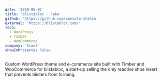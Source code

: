 ```yaml
---
date: '2018-05-01'
title: 'blistabloc - Fake'
github: 'https://github.com/console-shahin'
external: 'https://blistabloc.com/'
tech:
  - WordPress
  - Timber
  - WooCommerce
company: 'Scout'
showInProjects: false
---
```


Custom WordPress theme and e-commerce site built with Timber and WooCommerce for blistabloc, a start-up selling the only reactive shoe insert that prevents blisters from forming.
